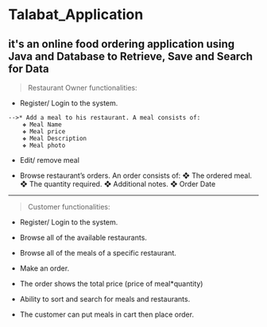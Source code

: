 # Talabat_Application

## it's an online food ordering application using Java and Database to Retrieve, Save and Search for Data




> Restaurant Owner functionalities:

   * Register/ Login to the system.

    -->* Add a meal to his restaurant. A meal consists of:
        ❖ Meal Name
        ❖ Meal price
        ❖ Meal Description
        ❖ Meal photo

  * Edit/ remove meal

  * Browse restaurant’s orders. An order consists of:
    ❖ The ordered meal.
    ❖ The quantity required.
    ❖ Additional notes.
    ❖ Order Date

**********************************************************************************************

> Customer functionalities:

   * Register/ Login to the system.
    
   * Browse all of the available restaurants.
    
   * Browse all of the meals of a specific restaurant.
    
   * Make an order.
   
   * The order shows the total price (price of meal*quantity)

   * Ability to sort and search for meals and restaurants.
   
   * The customer can put meals in cart then place order.
